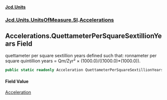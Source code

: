 #### [Jcd.Units](index 'index')
### [Jcd.Units.UnitsOfMeasure.SI](Jcd.Units.UnitsOfMeasure.SI 'Jcd.Units.UnitsOfMeasure.SI').[Accelerations](Accelerations 'Jcd.Units.UnitsOfMeasure.SI.Accelerations')

## Accelerations.QuettameterPerSquareSextillionYears Field

quettameter per square sextillion years defined such that: ronnameter per square quintillion years = Qm/Zyr² ×
(1000.0)/((1000.0)*(1000.0)).

```csharp
public static readonly Acceleration QuettameterPerSquareSextillionYears;
```

#### Field Value
[Acceleration](Acceleration 'Jcd.Units.UnitTypes.Acceleration')